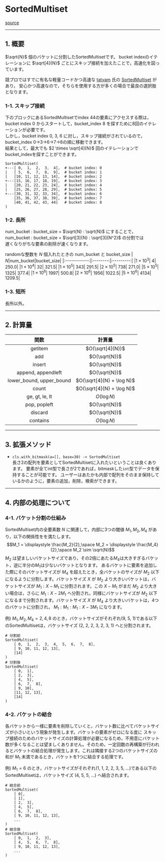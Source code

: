 # SortedMultiset

[source](../../lib/multiset/multiset.py)


<hr>

## 1. 概要
$\sqrt{N}$ 個のバケットに分割したSortedMultisetです。
bucket indexのイテレーションに $\sqrt[4]{N}$ ごとにスキップ接続を加えたことで，高速化を図っています。

競プロではすでに有名な軽量コードかつ高速な [tatyam](https://twitter.com/tatyam_prime) 氏の [SortedMultiset](https://github.com/tatyam-prime/SortedSet) があり，
安心かつ高速なので，そちらを使用する方が多くの場合で最良の選択肢となります。

### 1-1. スキップ接続
下のブロックにあるSortedMultisetでindex 44の要素にアクセスする際は，  
bucket index 0 からスタートして，bucket_index 8 を探すために8回のイテレーションが必要です。  
しかし，bucket index 0, 3, 6 に対し，スキップ接続がされているので，bucket_index 0->3->6->7->8の順に移動できます。  
結果として，最大でも $2 \times \sqrt[4]{N}$ 回のイテレーションでbucket_indexを探すことができます。

```
SortedMultiset(
+---[ 0,  1,  2,  3,  4],  # bucket index: 0
|   [ 5,  6,  7,  8,  9],  # bucket index: 1
|   [10, 11, 12, 13, 14],  # bucket index: 2
+---[15, 16, 17, 18, 19],  # bucket index: 3
|   [20, 21, 22, 23, 24],  # bucket index: 4
|   [25, 26, 27, 28, 29],  # bucket index: 5
+---[30, 31, 32, 33, 34],  # bucket index: 6
    [35, 36, 37, 38, 39],  # bucket index: 7
    [40, 41, 42, 43, 44]   # bucket index: 8
)
```

### 1-2. 長所
num_bucket : bucket_size = $\sqrt{N} : \sqrt{N}$ にすることで，  
num_bucket : bucket_size = $\sqrt[3]{N} : \sqrt[3]{N^2}$ の分割では  
遅くなりがちな要素の削除が速くなります。

randomな整数を $N$ 個入れたときの num_bucket と bucket_size
|           $N$|num_bucket|bucket_size|
|:------------:|:--------:|:---------:|
|$1\times 10^3$|         4|      250.0|
|$1\times 10^4$|        32|      321.5|
|$1\times 10^5$|       343|      291.5|
|$2\times 10^5$|       738|      271.0|
|$5\times 10^5$|      1325|      377.4|
|$1\times 10^6$|      1997|      500.8|
|$2\times 10^6$|      1956|     1022.5|
|$5\times 10^6$|      4134|     1209.5|

### 1-3. 短所
長所以外。

<hr>

## 2. 計算量
|関数|計算量|
|:--:|:--:|
|getitem|$O(\sqrt[4]{N})$|
|add|$O(\sqrt{N})$|
|insert|$O(\sqrt{N})$|
|append, appendleft| $O(\sqrt{N})$|
|lower_bound, upper_bound|$O(\sqrt[4]{N} + \log N)$|
|count|$O(\sqrt[4]{N} + \log N)$|
|ge, gt, le, lt|$O(\log N)$|
|pop, popleft|$O(\sqrt{N})$|
|discard|$O(\sqrt{N})$|
|contains|$O(\log N)$|

<hr>

## 3. 拡張メソッド
- `cls.with_bitmask(a=[], base=30) -> SortedMultiset`  
長さ2の配列を要素としてSortedMultisetに入れたいということは良くあります。
要素が全てint型で長さが2であれば，bitmaskした`int`型でデータを保持することが可能です。
ユーザーはあたかも内部で配列をそのまま保持しているかのように，要素の追加，削除，検索ができます。

<hr>

## 4. 内部の処理について
### 4-1. バケット分割の仕組み
SortedMultiset内の全要素数 $N$ に関連して，内部に3つの閾値 $M_1, M_2, M_4$ があり，以下の関係性をを満たします。
$$M_1 = \displaystyle \frac{M_2}{2},\space M_2 = \displaystyle \frac{M_4}{2},\space M_2 \sim \sqrt{N}$$
$M_2$ は望ましいバケットサイズであり，その2倍にあたる$M_4$は大きすぎるバケット，逆に半分の$M_1$は少ないバケットとなります。
あるバケットに要素を追加した際にそのバケットサイズが $M_4$ を超えたとき，全バケットのサイズが $M_2$ 以下になるように分割します。バケットサイズ $X$ が $M_2$ より大きいバケットは，バケットサイズが $M_1: X-M_1$ に分割されます。この $X-M_1$ がまだ $M_2$ より大きい場合は，さらに $M_1: X-2M_1$ へ分割され，同様にバケットサイズが $M_2$ 以下になるまで分割されます。バケットサイズ $X$ が $M_4$ より大きいバケットは，4つのバケットに分割され， $M_1: M_1: M_1: X-3M_1$ になります。

例) $M_1, M_2, M_4 = 2, 4, 8$ のとき，バケットサイズがそれぞれ(9, 5, 1)である以下のSortedMultisetは，バケットサイズ (2, 2, 2, 3, 2, 3, 1) へと分割されます。
```
# 分割前
SortedMultiset(
    [ 0,  1,  2,  3,  4,  5,  6,  7,  8],
    [ 9, 10, 11, 12, 13],
    [14]
)
# 分割後
SortedMultiset(
    [ 0,  1],
    [ 2,  3],
    [ 4,  5],
    [ 6,  7,  8],
    [ 9, 10],
    [11, 12, 13],
    [14]
)
```


### 4-2. バケットの結合
各バケットから一様に要素を削除していくと，バケット数に比べてバケットサイズが小さいという現象が発生します。バケットの要素がゼロになる度に スキップ接続のためのバケットサイズの計算処理が必要になるため，不用意にバケット数が多くなることは望ましくありません。そのため，一定回数の再構築が行われるとバケットの結合処理が発生します。これは隣接する2つのバケットサイズの和が $M_1$ 未満であるとき，バケットを1つに結合する処理です。

例) $M_1 = 6$ のとき，バケットサイズがそれぞれ(1, 1, 2, 2, 3, 5, ...)である以下のSortedMultisetは，バケットサイズ (4, 5, 5, ...) へ結合されます。
```
# 結合前
SortedMultiset(
    [ 0],
    [ 1],
    [ 2,  3],
    [ 4,  5],
    [ 6,  7,  8],
    [ 9, 10, 11, 12, 13],
    ...
)
# 結合後
SortedMultiset(
    [ 0,  1,  2,  3],
    [ 4,  5,  6,  7,  8],
    [ 9, 10, 11, 12, 13],
    ...
)
```

